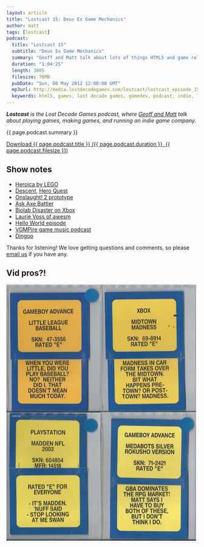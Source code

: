 ```yaml
---
layout: article
title: "Lostcast 15: Deus Ex Game Mechanics"
author: matt
tags: [lostcast]
podcast:
  title: "Lostcast 15"
  subtitle: "Deus Ex Game Mechanics"
  summary: "Geoff and Matt talk about lots of things HTML5 and game related, but mostly talk about interesting game mechanics!"
  duration: "1:04:25"
  length: 3865
  filesize: 78MB
  pubDate: "Sun, 06 May 2012 12:00:00 GMT"
  mp3url: http://media.lostdecadegames.com/lostcast/lostcast_episode_15_deus_ex_game_mechanics.mp3
  keywords: html5, games, lost decade games, gamedev, podcast, indie, lostcast
---
```

_**Lostcast** is the Lost Decade Games podcast, where [Geoff and Matt](/about/) talk about playing games, making games, and running an indie game company._

{{ page.podcast.summary }}

<a class="download-podcast" href="{{ page.podcast.mp3url }}">
	Download {{ page.podcast.title }} ({{ page.podcast.duration }}, {{ page.podcast.filesize }})
</a>

## Show notes

* [Heroica by LEGO](http://heroica.lego.com/en-us/Default.aspx)
* [Descent](http://boardgamegeek.com/boardgame/17226/descent-journeys-in-the-dark), [Hero Quest](http://boardgamegeek.com/boardgame/699/heroquest)
* [Onslaught! 2 prototype](/play-the-onslaught-2-prototype-from-late-2010/)
* [Ask Axe Battler](http://www.lasertimepodcast.com/tag/ask-ax-battler/)
* [Biolab Disaster on Xbox](http://www.phoboslab.org/log/2012/04/javascript-on-the-xbox-360)
* [Laurie Voss of awesm](http://seldo.com/)
* [Hello World episode](/lostcast-episode-1-hello-world/)
* [VGMPire game music podcast](http://www.vgmpire.com/)
* [Dingoo](http://en.wikipedia.org/wiki/Dingoo_A320)

Thanks for listening! We love getting questions and comments, so please [email us](mailto:hello@lostdecadegames.com) if you have any.

## Vid pros?!

<div class="full-frame">
	<img alt="VidProz?" src="/media/images/posts/lostcast/vidpros.png">
</div>
